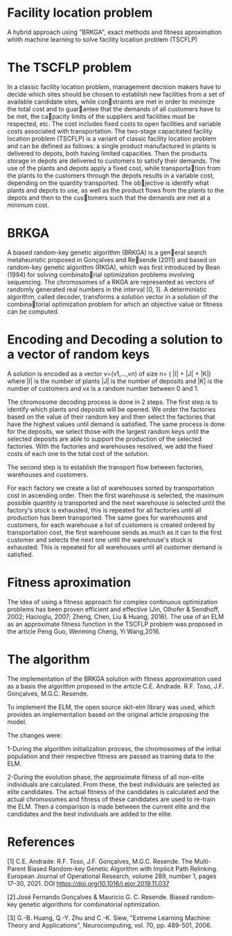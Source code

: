 # Facility location problem 
A hybrid approach using "BRKGA", exact methods and fitness aproximation whith machine learning to solve facility location problem (TSCFLP)

# The TSCFLP problem

In a classic facility location problem, management decision makers have to decide which sites should be chosen to establish new facilities from a set of available candidate sites, while constraints are met in order to minimize the total cost and to guarantee that the demands of all customers have to be met, the capacity limits of the suppliers and facilities must be respected, etc. The cost includes fixed costs to open facilities and variable costs associated with transportation. The two-stage capacitated facility location problem (TSCFLP) is a variant of classic facility location problem and can be defined as follows: a single product manufactured in plants is delivered to depots, both having limited capacities. Then the products storage in depots are delivered to customers to satisfy their demands. The use of the plants and depots apply a fixed cost, while transportation from the plants to the customers through the depots results in a variable cost, depending on the quantity transported. The objective is identify what plants and depots to use, as well as the product flows from the plants to the depots and then to the customers such that the demands are met at a minimum cost.

# BRKGA 

A biased random-key genetic algorithm (BRKGA) is a general search metaheuristic proposed in Gonçalves and Resende (2011) and based on random-key genetic algorithm (RKGA), which was first introduced by Bean (1994) for solving combinatorial optimization problems involving sequencing. The chromosomes of a RKGA are represented as vectors of randomly generated real numbers in the interval [0, 1]. A deterministic algorithm, called decoder, transforms a solution vector in a solution of the combinatorial optimization problem for which an objective value or fitness can be computed.

# Encoding and Decoding a solution to a vector of random keys

A solution is encoded as a vector v=(v1,...,vn) of size n= ( |I| + |J| + |K|) where |I| is the number of plants |J| is the number of deposits and |K| is the number of customers and vx is a random number between 0 and 1.

The chromosome decoding process is done in 2 steps. The first step is to identify which plants and deposits will be opened. We order the factories based on the value of their random key and then select the factories that have the highest values until demand is satisfied. The same process is done for the deposits, we select those with the largest random keys until the selected deposits are able to support the production of the selected factories. With the factories and warehouses resolved, we add the fixed costs of each one to the total cost of the solution.

The second step is to establish the transport flow between factories, warehouses and customers.

For each factory we create a list of warehouses sorted by transportation cost in ascending order. Then the first warehouse is selected, the maximum possible quantity is transported and the next warehouse is selected until the factory's stock is exhausted, this is repeated for all factories until all production has been transported. The same goes for warehouses and customers, for each warehouse a list of customers is created ordered by transportation cost, the first warehouse sends as much as it can to the first customer and selects the next one until the warehouse's stock is exhausted. This is repeated for all warehouses until all customer demand is satisfied.

# Fitness aproximation 

The idea of using a fitness approach for complex continuous optimization problems has been proven efficient and effective (Jin, Olhofer & Sendhoff, 2002; Hacioglu, 2007; Zheng, Chen, Liu & Huang,
2016). The use of an ELM as an approximate fitness function in the TSCFLP problem was proposed in the article Peng Guo, Wenming Cheng, Yi Wang,2016.

# The algorithm 

The implementation of the BRKGA solution with fitness approximation used as a basis the algorithm proposed in the article C.E. Andrade. R.F. Toso, J.F. Gonçalves, M.G.C. Resende.

To implement the ELM, the open source skit-elm library was used, which provides an implementation based on the original article proposing the model.

The changes were:

1-During the algorithm initialization process, the chromosomes of the initial population and their respective fitness are passed as training data to the ELM.

2-During the evolution phase, the approximate fitness of all non-elite individuals are calculated. From these, the best individuals are selected as elite candidates. The actual fitness of the candidates is calculated and the actual chromosomes and fitness of these candidates are used to re-train the ELM. Then a comparison is made between the current elite and the candidates and the best individuals are added to the elite.




# References

[1] C.E. Andrade. R.F. Toso, J.F. Gonçalves, M.G.C. Resende. 
The Multi-Parent Biased Random-key Genetic Algorithm with Implicit Path Relinking.
European Journal of Operational Research, volume 289, number 1, pages 17–30, 2021. DOI https://doi.org/10.1016/j.ejor.2019.11.037

[2].José Fernando Gonçalves & Mauricio G. C. Resende. Biased random-key genetic algorithms for combinatorial optimization.

[3] G.-B. Huang, Q.-Y. Zhu and C.-K. Siew, "Extreme Learning Machine:
          Theory and Applications", Neurocomputing, vol. 70, pp. 489-501,
          2006.
          
